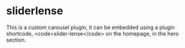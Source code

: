 # sliderlense
This is a custom carousel plugin, it can be embedded using a plugin shortcode, &lt;code>slider-lense&lt;/code> on the homepage, in the hero section.

